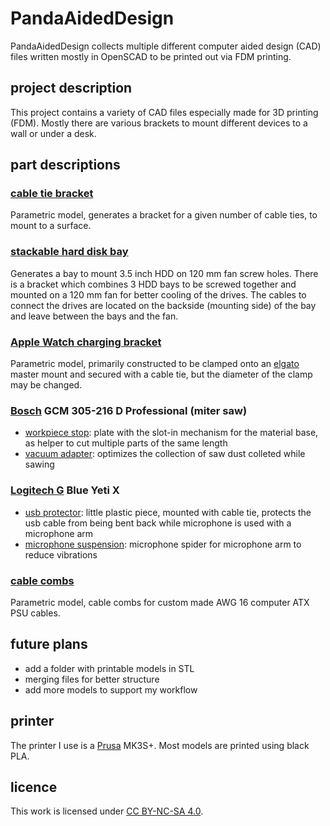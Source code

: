 # PandaAidedDesign
PandaAidedDesign collects multiple different computer aided design (CAD) files written mostly in OpenSCAD to be printed out via FDM printing. 

## project description

This project contains a variety of CAD files especially made for 3D printing (FDM). Mostly there are various brackets to mount different devices to a wall or under a desk.

## part descriptions

### [cable tie bracket](https://github.com/IndiePandaaaaa/PandaAidedDesign/blob/main/202304CableTieBracket.scad)

Parametric model, generates a bracket for a given number of cable ties, to mount to a surface.

### [stackable hard disk bay](https://github.com/IndiePandaaaaa/PandaAidedDesign/blob/main/202304hddBayStackable.scad)

Generates a bay to mount 3.5 inch HDD on 120 mm fan screw holes. There is a bracket which combines 3 HDD bays to be screwed together and mounted on a 120 mm fan for better cooling of the drives. The cables to connect the drives are located on the backside (mounting side) of the bay and leave between the bays and the fan.

### [Apple Watch charging bracket](https://github.com/IndiePandaaaaa/PandaAidedDesign/blob/main/202308AppleWatchChargingBracket.scad)

Parametric model, primarily constructed to be clamped onto an [elgato](https://www.elgato.com/) master mount and secured with a cable tie, but the diameter of the clamp may be changed.

### [Bosch](https://www.bosch-professional.com/) GCM 305-216 D Professional (miter saw)

- [workpiece stop](https://github.com/IndiePandaaaaa/PandaAidedDesign/blob/main/202310BoschPro216-305dWorkpieceStop.scad): plate with the slot-in mechanism for the material base, as helper to cut multiple parts of the same length
- [vacuum adapter](https://github.com/IndiePandaaaaa/PandaAidedDesign/blob/main/202401BoschPro216-305dVacuumAdapter.scad): optimizes the collection of saw dust colleted while sawing

### [Logitech G](https://www.logitechg.com/) Blue Yeti X

- [usb protector](https://github.com/IndiePandaaaaa/PandaAidedDesign/blob/main/202310YetiXmicroUSBProtector.scad): little plastic piece, mounted with cable tie, protects the usb cable from being bent back while 
microphone is used with a microphone arm
- [microphone suspension](https://github.com/IndiePandaaaaa/PandaAidedDesign/blob/main/202402MicrophoneSuspension.scad): microphone spider for microphone arm to reduce vibrations

### [cable combs](https://github.com/IndiePandaaaaa/PandaAidedDesign/blob/main/202312CableCombs.scad)

Parametric model, cable combs for custom made AWG 16 computer ATX PSU cables.

## future plans

- add a folder with printable models in STL
- merging files for better structure
- add more models to support my workflow

## printer

The printer I use is a [Prusa](https://www.prusa3d.com/de/) MK3S+. Most models are printed using black PLA.

## licence

This work is licensed under [CC BY-NC-SA 4.0](https://creativecommons.org/licenses/by-nc-sa/4.0/).

